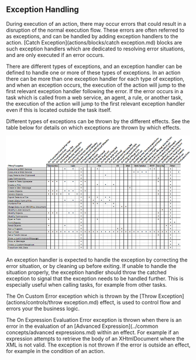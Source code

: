 ## Exception Handling

During execution of an action, there may occur errors that could result in a disruption of the normal execution flow. These errors are often referred to as exceptions, and can be handled by adding exception handlers to the action. [Catch Exception](actions/blocks/catch exception.md) blocks are such exception handlers which are dedicated to resolving error situations, and are only executed if an error occurs.

There are different types of exceptions, and an exception handler can be defined to handle one or more of these types of exceptions. In an action there can be more than one exception handler for each type of exception, and when an exception occurs, the execution of the action will jump to the first relevant exception handler following the error. If the error occurs in a task which is called from a web service, an agent, a rule, or another task, the execution of the action will jump to the first relevant exception handler even if this is located outside the task itself.

Different types of exceptions can be thrown by the different effects. See the table below for details on which exceptions are thrown by which effects.

![ID955EEF7BD0544444.png](media/ID955EEF7BD0544444.png)

An exception handler is expected to handle the exception by correcting the error situation, or by cleaning up before exiting. If unable to handle the situation properly, the exception handler should throw the catched exception to signal that the exception needs to be handled further. This is especially useful when calling tasks, for example from other tasks.

The On Custom Error exception which is thrown by the [Throw Exception](actions/controls/throw exception.md) effect, is used to control flow and errors your the business logic.

The On Expression Evaluation Error exception is thrown when there is an error in the evaluation of an [Advanced Expression](../common concepts/advanced expressions.md) within an effect. For example if an expression attempts to retrieve the body of an XHtmlDocument where the XML is not valid. The exception is not thrown if the error is outside an effect, for example in the condition of an action.